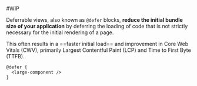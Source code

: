 #WIP

Deferrable views, also known as `@defer` blocks, **reduce the initial bundle size of your application** by deferring the loading of code that is not strictly necessary for the initial rendering of a page. 

This often results in a ==faster initial load== and improvement in Core Web Vitals (CWV), primarily Largest Contentful Paint (LCP) and Time to First Byte (TTFB).

```angular-html
@defer {
  <large-component />
}
```

 